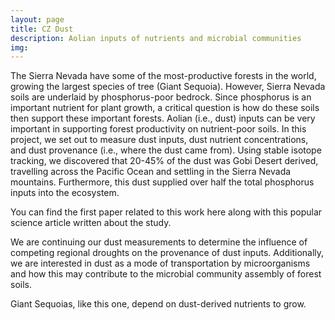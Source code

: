 ```yaml
---
layout: page
title: CZ Dust
description: Aolian inputs of nutrients and microbial communities
img:
---
```


The Sierra Nevada have some of the most-productive forests in the world, growing the largest species of tree (Giant Sequoia). However, Sierra Nevada soils are underlaid by phosphorus-poor bedrock. Since phosphorus is an important nutrient for plant growth, a critical question is how do these soils then support these important forests. Aolian (i.e., dust) inputs can be very important in supporting forest productivity on nutrient-poor soils. In this project, we set out to measure dust inputs, dust nutrient concentrations, and dust provenance (i.e., where the dust came from). Using stable isotope tracking, we discovered that 20-45% of the dust was Gobi Desert derived, travelling across the Pacific Ocean and settling in the Sierra Nevada mountains. Furthermore, this dust supplied over half the total phosphorus inputs into the ecosystem.

You can find the first paper related to this work here along with this popular science article written about the study.

We are continuing our dust measurements to determine the influence of competing regional droughts on the provenance of dust inputs. Additionally, we are interested in dust as a mode of transportation by microorganisms and how this may contribute to the microbial community assembly of forest soils.

<img class="col three left" src="{{ site.baseurl }}/assets/img/IMG_3137.jpg" alt="" title="Giant Sequoia"/>
<div class="col three caption">
    Giant Sequoias, like this one, depend on dust-derived nutrients to grow.
</div>
